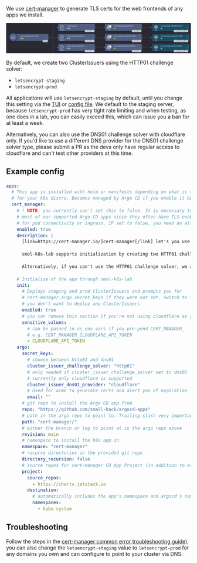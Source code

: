 We use [cert-manager](https://cert-manager.io) to generate TLS certs for the web frontends of any apps we install. 

<a href="../../assets/images/screenshots/certmanager_screenshot.png">
<img src="../..//assets/images/screenshots/certmanager_screenshot.png" alt="Argo CD web interface screenshot of cert manager in tree view mode showing cert-manager-helm-chart with three of its children. The screenshot does not show the entire Argo CD application because it contains well over 10 different roles and cluster roles and does not fit on one page, so instead we've chosen to show only the deployment children which are cert-manager, cert-manager-caininjector, and cert-manager-webhook each with their own replicasets and pods.">
</a>

By default, we create two ClusterIssuers using the HTTP01 challenge solver:

- `letsencrypt-staging`
- `letsencrypt-prod`

All applications will use `letsencrypt-staging` by default, until you change this setting via the [TUI](/tui/apps_screen/#modifying-globally-available-templating-parameters-for-argo-cd-applicationsets) or [config file](/config_file/#globally-available-argo-cd-applicationset). We default to the staging server, because `letsencrypt-prod` has very tight rate limiting and when testing, as one does in a lab, you can easily exceed this, which can issue you a ban for at least a week.

Alternatively, you can also use the DNS01 challenge solver with cloudflare only. If you'd like to use a different DNS provider for the DNS01 challenge solver type, please submit a PR as the devs only have regular access to cloudflare and can't test other providers at this time.

## Example config


```yaml
apps:
  # This app is installed with helm or manifests depending on what is recommended
  # for your k8s distro. Becomes managed by Argo CD if you enable it below
  cert_manager:
    # ! NOTE: you currently can't set this to false. It is necessary to deploy
    # most of our supported Argo CD apps since they often have TLS enabled either
    # for pod connectivity or ingress. IF set to false, you need an alternative SSL pipeline
    enabled: true
    description: |
      [link=https://cert-manager.io/]cert-manager[/link] let's you use LetsEncrypt to generate TLS certs for all your apps with ingress.

      smol-k8s-lab supports initialization by creating two HTTP01 challenge solver [link=https://cert-manager.io/docs/concepts/issuer/]ClusterIssuers[/link] for both staging and production using a provided email address as the account ID for acme.

      Alternatively, if you can't use the HTTP01 challenge solver, we also support using the DNS01 challenge solver via cloudflare. If you'd like to use a different DNS provider, please either set one up outside of smol-k8s-lab or submit a PR to add this feature :)

    # Initialize of the app through smol-k8s-lab
    init:
      # Deploys staging and prod ClusterIssuers and prompts you for
      # cert-manager.argo.secret_keys if they were not set. Switch to false if
      # you don't want to deploy any ClusterIssuers
      enabled: true
      # you can remove this section if you're not using cloudflare as your DNS01 provider
      sensitive_values:
        # can be passed in as env vars if you pre-pend CERT_MANAGER_
        # e.g. CERT_MANAGER_CLOUDFLARE_API_TOKEN
        - CLOUDFLARE_API_TOKEN
    argo:
      secret_keys:
        # choose between http01 and dns01
        cluster_issuer_challenge_solver: "http01"
        # only needed if cluster_issuer_challenge_solver set to dns01
        # currently only cloudflare is supported
        cluster_issuer_dns01_provider: "cloudflare"
        # Used for acme to generate certs and alert you of expiration
        email: ""
      # git repo to install the Argo CD app from
      repo: "https://github.com/small-hack/argocd-apps"
      # path in the argo repo to point to. Trailing slash very important!
      path: "cert-manager/"
      # either the branch or tag to point at in the argo repo above
      revision: main
      # namespace to install the k8s app in
      namespace: "cert-manager"
      # recurse directories in the provided git repo
      directory_recursion: false
      # source repos for cert-manager CD App Project (in addition to argo.repo)
      project:
        source_repos:
          - https://charts.jetstack.io
        destination:
          # automatically includes the app's namespace and argocd's namespace
          namespaces:
            - kube-system
```

## Troubleshooting

Follow the steps in the [cert-manager common error troubleshooting guide](https://cert-manager.io/docs/faq/acme/#common-errors)), you can also change the `letsencrypt-staging` value to `letsencrypt-prod` for any domains you own and can configure to point to your cluster via DNS.
